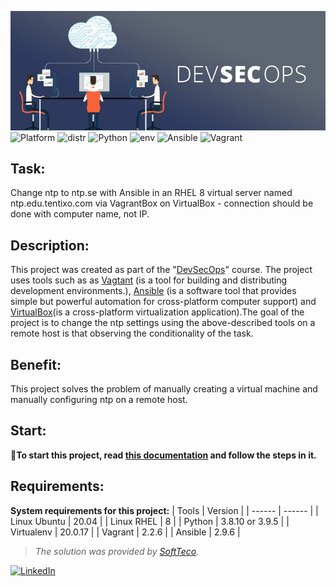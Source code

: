 ![image](./files/devsecops_img.jpeg)
![Platform](https://img.shields.io/badge/platform-linux-blue?style=for-the-badge&logo=appveyor) ![distr](https://img.shields.io/badge/distribution-Ubuntu20.04-blue?style=for-the-badge&logo=appveyor) ![Python](https://img.shields.io/badge/python-3.8.10-blue?style=for-the-badge&logo=appveyor) ![env](https://img.shields.io/badge/Virtualenv-20.0.17-blue?style=for-the-badge&logo=appveyor) ![Ansible](https://img.shields.io/badge/ansible-2.9.6-blue?style=for-the-badge&logo=appveyor) ![Vagrant](https://img.shields.io/badge/Vagrant-2.2.6-blue?style=for-the-badge&logo=appveyor)
## Task: ##
Change ntp to ntp.se with Ansible in an RHEL 8 virtual server named ntp.edu.tentixo.com via VagrantBox on VirtualBox - connection should be done with computer name, not IP.

## Description: ##
This project was created as part of the "[DevSecOps](https://www.redhat.com/en/topics/devops/what-is-devsecops)" course. The project uses tools such as as [Vagtant](https://www.vagrantup.com/docs) (is a tool for building and distributing development environments.), [Ansible](https://docs.ansible.com/) (is a software tool that provides simple but powerful automation for cross-platform computer support) and [VirtualBox](https://www.virtualbox.org/wiki/Documentation)(is a cross-platform virtualization application).The goal of the project is to change the ntp settings using the above-described tools on a remote host is that observing the conditionality of the task.

## Benefit: ##
This project solves the problem of manually creating a virtual machine and manually configuring ntp on a remote host.

## Start: ##

📎**To start this project, read [this documentation](https://github.com/Zhdanovich98/devsecops/blob/main/files/for_start.md) and follow the steps in it.**

## Requirements: ##

**System requirements for this project:**
| Tools | Version |
| ------ | ------ |
| Linux Ubuntu | 20.04 |
| Linux RHEL | 8 |
| Python | 3.8.10 or 3.9.5 |
| Virtualenv | 20.0.17 |
| Vagrant | 2.2.6 |
| Ansible | 2.9.6 |

> *The solution was provided by [SoftTeco](https://softteco.by/).*

[![LinkedIn][linkedin-shield]][linkedin-url]

[linkedin-shield]: https://img.shields.io/badge/-LinkedIn-black.svg?style=for-the-badge&logo=linkedin&colorB=555
[linkedin-url]: https://www.linkedin.com/company/softteco-team
